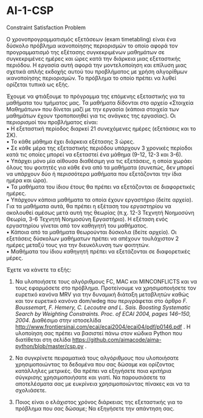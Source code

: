 # AI-1-CSP
Constraint Satisfaction Problem

Ο χρονοπρογραμματισμός εξετάσεων (exam timetabling) είναι ένα δύσκολο πρόβλημα 
ικανοποίησης περιορισμών το οποίο αφορά τον προγραμματισμό της εξέτασης 
συγκεκριμένων μαθημάτων σε συγκεκριμένες ημέρες και ώρες κατά την διάρκεια μιας 
εξεταστικής περιόδου. Η εργασία αυτή αφορά την μοντελοποίηση και επίλυση μιας
σχετικά απλής εκδοχής αυτού του προβλήματος με χρήση αλγορίθμων ικανοποίησης 
περιορισμών. Το πρόβλημα το οποίο πρέπει να λυθεί ορίζεται τυπικά ως εξής.

Έχουμε να φτιάξουμε το πρόγραμμα της επόμενης εξεταστικής για τα μαθήματα του 
τμήματος μας. Τα μαθήματα δίδονται στο αρχείο «Στοιχεία Μαθημάτων» που δίνεται 
μαζί με την εργασία (κάποια στοιχεία των μαθημάτων έχουν τροποποιηθεί για τις
ανάγκες της εργασίας). Οι περιορισμοί του προβλήματος είναι:  
• Η εξεταστική περίοδος διαρκεί 21 συνεχόμενες ημέρες (εξετάσεις και το ΣΚ).  
• Το κάθε μάθημα έχει διάρκεια εξέτασης 3 ώρες.  
• Σε κάθε μέρα της εξεταστικής περιόδου υπάρχουν 3 χρονικές περίοδοι κατά τις
οποίες μπορεί να εξεταστεί ένα μάθημα (9-12, 12-3 και 3-6).   
• Υπάρχει μόνο μία αίθουσα διαθέσιμη για τις εξετάσεις, η οποία χωράει όλους 
του φοιτητές για κάθε ένα από τα μαθήματα (συνεπώς, δεν μπορεί να υπάρχουν 
δύο ή περισσότερα μαθήματα που εξετάζονται την ίδια ημέρα και ώρα).  
• Τα μαθήματα του ίδιου έτους θα πρέπει να εξετάζονται σε διαφορετικές ημέρες.   
• Υπάρχουν κάποια μαθήματα τα οποία έχουν εργαστήριο (δείτε αρχείο). Για τα 
μαθήματα αυτά, θα πρέπει η εξέταση του εργαστηρίου να ακολουθεί αμέσως 
μετά αυτή της θεωρίας (π.χ. 12-3 Τεχνητή Νοημοσύνη Θεωρία, 3-6 Τεχνητή 
Νοημοσύνη Εργαστήριο). Η εξέταση ενός εργαστηρίου γίνεται από τον 
καθηγητή του μαθήματος.  
• Κάποια από τα μαθήματα θεωρούνται δύσκολα (δείτε αρχείο). Οι εξετάσεις
δύσκολων μαθήματων πρέπει να απέχουν τουλάχιστον 2 ημέρες μεταξύ τους για 
την διευκόλυνση των φοιτητών.   
• Μαθήματα του ίδιου καθηγητή πρέπει να εξετάζονται σε διαφορετικές μέρες.  

Έχετε να κάνετε τα εξής:
1. Να υλοποιήσετε τους αλγόριθμους FC, MAC και MINCONFLICTS και να τους
εφαρμόσετε στο πρόβλημα. Προτείνουμε να χρησιμοποιήσετε τον ευρετικό 
κανόνα MRV για την δυναμική διάταξη μεταβλητών καθώς και τον ευρετικό 
κανόνα dom/wdeg που περιγράφεται στο άρθρο *F. Boussemart, F. Hemery, C. Lecoutre and L. Sais. Boosting Systematic 
Search by Weighting Constraints. Proc. of ECAI 2004, pages 146–150, 2004*. Διαθέσιμο στην ιστοσελίδα http://www.frontiersinai.com/ecai/ecai2004/ecai04/pdf/p0146.pdf .
Η υλοποίηση σας πρέπει να βασιστεί πάνω στον κώδικα Python που διατίθεται 
στη σελίδα https://github.com/aimacode/aima-python/blob/master/csp.py .  

2. Να συγκρίνετε πειραματικά τους αλγόριθμους που υλοποιήσατε
χρησιμοποιώντας τα δεδομένα που σας δώσαμε και ορίζοντας κατάλληλες
μετρικές. Θα πρέπει να εξηγήσετε ποια κριτήρια σύγκρισης χρησιμοποιήσατε
και γιατί. Να παρουσιάσετε τα αποτελέσματα σας με ευκρίνεια
χρησιμοποιώντας πίνακες και να τα σχολιάσετε.  

3. Ποιος είναι ο ελάχιστος χρόνος διάρκειας της εξεταστικής για το πρόβλημα που 
σας δώσαμε; Να εξηγήσετε την απάντηση σας.
